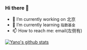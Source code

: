 ### Hi there 👋

<!--
**LjyYano/LjyYano** is a ✨ _special_ ✨ repository because its `README.md` (this file) appears on your GitHub profile.

Here are some ideas to get you started:

- 🔭 I’m currently working on ...
- 🌱 I’m currently learning ...
- 👯 I’m looking to collaborate on ...
- 🤔 I’m looking for help with ...
- 💬 Ask me about ...
- 📫 How to reach me: ...
- 😄 Pronouns: ...
- ⚡ Fun fact: ...
-->

- 🔭 I’m currently working on 北京
- 🌱 I’m currently learning `指数基金`
- 📫 How to reach me: email(左侧有)

[![Yano's github stats](https://github-readme-stats.vercel.app/api?username=LjyYano)](https://github.com/LjyYano/Thinking_in_Java_MindMapping)
